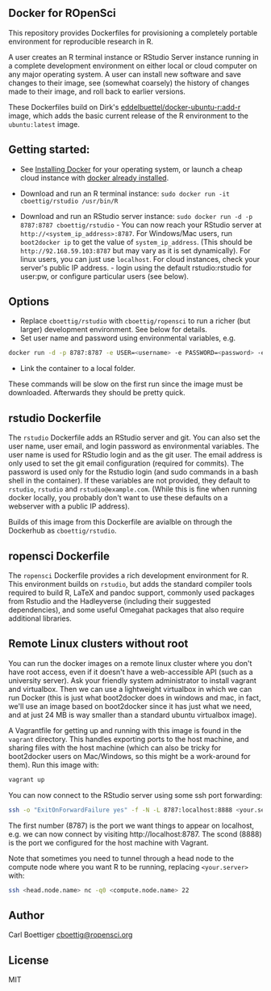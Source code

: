 ## Docker for ROpenSci

This repository provides Dockerfiles for provisioning a completely
portable environment for reproducible research in R.

A user creates an R terminal instance or RStudio Server instance running
in a complete development environment on either local or cloud computer
on any major operating system. A user can install new software and save
changes to their image, see (somewhat coarsely) the history of changes
made to their image, and roll back to earlier versions.

These Dockerfiles build on Dirk's [eddelbuettel/docker-ubuntu-r:add-r]() image,
which adds the basic current release of the R environment to the `ubuntu:latest` image.

## Getting started:

- See [Installing Docker]() for your operating system, or launch a cheap
cloud instance with [docker already installed]().

- Download and run an R terminal instance: `sudo docker run -it
cboettig/rstudio /usr/bin/R`

- Download and run an RStudio server instance: `sudo docker run -d -p
8787:8787 cboettig/rstudio` - You can now reach your RStudio server
at `http://<system_ip_address>:8787`.  For Windows/Mac users, run
`boot2docker ip` to get the value of `system_ip_address`. (This should
be `http://92.168.59.103:8787` but may vary as it is set dynamically).
For linux users, you can just use `localhost`.  For cloud instances,
check your server's public IP address.  - login using the default
rstudio:rstudio for user:pw, or configure particular users (see below).

## Options

- Replace `cboettig/rstudio` with `cboettig/ropensci` to run a richer (but larger) development environment.  See below for details.
- Set user name and password using environmental variables, e.g.

```bash
docker run -d -p 8787:8787 -e USER=<username> -e PASSWORD=<password> -e EMAIL=you@somewhere.com cboettig/rstudio
```
- Link the container to a local folder.



These commands will be slow on the first run since the image must be
downloaded.  Afterwards they should be pretty quick.

## rstudio Dockerfile

The `rstudio` Dockerfile adds an RStudio server and git.  You can also set
the user name, user email, and login password as environmental variables.
The user name is used for RStudio login and as the git user. The email
address is only used to set the git email configuration (required for
commits).  The password is used only for the Rstudio login (and sudo
commands in a bash shell in the container).  If these variables are not
provided, they default to `rstudio`, `rstudio` and `rstudio@example.com`.
(While this is fine when running docker locally, you probably don't want
to use these defaults on a webserver with a public IP address).

Builds of this image from this Dockerfile are avialble on through the
Dockerhub as `cboettig/rstudio`.

## ropensci Dockerfile

The `ropensci` Dockerfile provides a rich development environment for R.
This environment builds on `rstudio`, but adds the standard compiler tools
required to build R, LaTeX and pandoc support, commonly used packages
from Rstudio and the Hadleyverse (including their suggested dependencies),
and some useful Omegahat packages that also require additional libraries.

## Remote Linux clusters without root

You can run the docker images on a remote linux cluster where you don't
have root access, even if it doesn't have a web-accessible API (such as
a university server).  Ask your friendly system administrator to install
vagrant and virtualbox.  Then we can use a lightweight virtualbox in
which we can run Docker (this is just what boot2docker does in windows
and mac, in fact, we'll use an image based on boot2docker since it has
just what we need, and at just 24 MB is way smaller than a standard
ubuntu virtualbox image).

A Vagrantfile for getting up and running with this image is found in the
`vagrant` directory.  This handles exporting ports to the host machine,
and sharing files with the host machine (which can also be tricky
for boot2docker users on Mac/Windows, so this might be a work-around
for them).  Run this image with:

```bash
vagrant up
```

You can now connect to the RStudio server using some ssh port forwarding:

```bash
ssh -o "ExitOnForwardFailure yes" -f -N -L 8787:localhost:8888 <your.server>
```

The first number (8787) is the port we want things to appear on localhost,
e.g. we can now connect by visiting http://localhost:8787.  The scond
(8888) is the port we configured for the host machine with Vagrant.

Note that sometimes you need to tunnel through a head node to the compute
node where you want R to be running, replacing `<your.server>` with:

```bash
ssh <head.node.name> nc -q0 <compute.node.name> 22
```

## Author

Carl Boettiger <cboettig@ropensci.org>

## License

MIT
